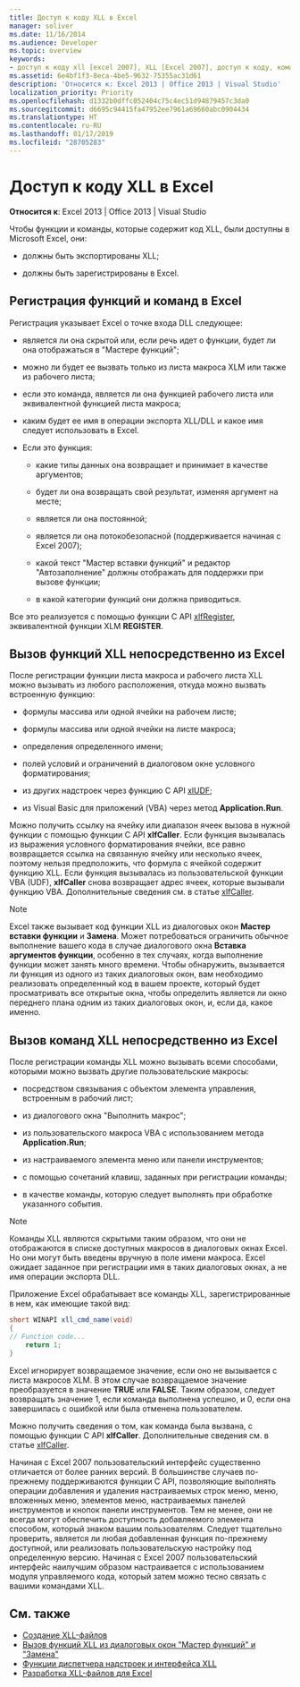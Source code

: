 ```yaml
---
title: Доступ к коду XLL в Excel
manager: soliver
ms.date: 11/16/2014
ms.audience: Developer
ms.topic: overview
keywords:
- доступ к коду xll [excel 2007], XLL [Excel 2007], доступ к коду, команды [Excel 2007], регистрация, функции [Excel 2007], регистрация, вызов XLL из Excel, регистрация команд [Excel 2007], регистрация функций [Excel 2007]
ms.assetid: 6e4bf1f3-8eca-4be5-9632-75355ac31d61
description: 'Относится к: Excel 2013 | Office 2013 | Visual Studio'
localization_priority: Priority
ms.openlocfilehash: d1332b0dffc052404c75c4ec51d94879457c3da0
ms.sourcegitcommit: d6695c94415fa47952ee7961a69660abc0904434
ms.translationtype: HT
ms.contentlocale: ru-RU
ms.lasthandoff: 01/17/2019
ms.locfileid: "28705283"
---
```

# <a name="accessing-xll-code-in-excel"></a>Доступ к коду XLL в Excel

**Относится к**: Excel 2013 | Office 2013 | Visual Studio 
  
Чтобы функции и команды, которые содержит код XLL, были доступны в Microsoft Excel, они:
  
- должны быть экспортированы XLL;
    
- должны быть зарегистрированы в Excel.
    
## <a name="registering-functions-and-commands-with-excel"></a>Регистрация функций и команд в Excel

Регистрация указывает Excel о точке входа DLL следующее:
  
- является ли она скрытой или, если речь идет о функции, будет ли она отображаться в "Мастере функций";
    
- можно ли будет ее вызвать только из листа макроса XLM или также из рабочего листа;
    
- если это команда, является ли она функцией рабочего листа или эквивалентной функцией листа макроса;
    
- каким будет ее имя в операции экспорта XLL/DLL и какое имя следует использовать в Excel.
    
- Если это функция:
    
  - какие типы данных она возвращает и принимает в качестве аргументов;
    
  - будет ли она возвращать свой результат, изменяя аргумент на месте;
    
  - является ли она постоянной;
    
  - является ли она потокобезопасной (поддерживается начиная с Excel 2007);
    
  - какой текст "Мастер вставки функций" и редактор "Автозаполнение" должны отображать для поддержки при вызове функции;
    
  - в какой категории функций они должна приводиться.
    
Все это реализуется с помощью функции C API [xlfRegister](xlfregister-form-1.md), эквивалентной функции XLM **REGISTER**.
  
## <a name="calling-xll-functions-directly-from-excel"></a>Вызов функций XLL непосредственно из Excel

После регистрации функции листа макроса и рабочего листа XLL можно вызывать из любого расположения, откуда можно вызвать встроенную функцию:
  
- формулы массива или одной ячейки на рабочем листе;
    
- формулы массива или одной ячейки на листе макроса;
    
- определения определенного имени;
    
- полей условий и ограничений в диалоговом окне условного форматирования;
    
- из других надстроек через функцию C API [xlUDF](xludf.md);
    
- из Visual Basic для приложений (VBA) через метод **Application.Run**. 
    
Можно получить ссылку на ячейку или диапазон ячеек вызова в нужной функции с помощью функции C API **xlfCaller**. Если функция вызывалась из выражения условного форматирования ячейки, все равно возвращается ссылка на связанную ячейку или несколько ячеек, поэтому нельзя предположить, что формула с ячейкой содержит функцию XLL. Если функция вызывалась из пользовательской функции VBA (UDF), **xlfCaller** снова возвращает адрес ячеек, которые вызывали функцию VBA. Дополнительные сведения см. в статье [xlfCaller](xlfcaller.md).
  
> [!NOTE]
> Excel также вызывает код функции XLL из диалоговых окон **Мастер вставки функции** и **Замена**. Может потребоваться ограничить обычное выполнение вашего кода в случае диалогового окна **Вставка аргументов функции**, особенно в тех случаях, когда выполнение функции может занять много времени. Чтобы обнаружить, вызывается ли функция из одного из таких диалоговых окон, вам необходимо реализовать определенный код в вашем проекте, который будет просматривать все открытые окна, чтобы определить является ли окно переднего плана одним из таких диалоговых окон, и, если да, какое именно. 
  
## <a name="calling-xll-commands-directly-from-excel"></a>Вызов команд XLL непосредственно из Excel

После регистрации команды XLL можно вызывать всеми способами, которыми можно вызвать другие пользовательские макросы:
  
- посредством связывания с объектом элемента управления, встроенным в рабочий лист;
    
- из диалогового окна "Выполнить макрос";
    
- из пользовательского макроса VBA с использованием метода **Application.Run**; 
    
- из настраиваемого элемента меню или панели инструментов;
    
- с помощью сочетаний клавиш, заданных при регистрации команды;
    
- в качестве команды, которую следует выполнять при обработке указанного события.
    
> [!NOTE]
> Команды XLL являются скрытыми таким образом, что они не отображаются в списке доступных макросов в диалоговых окнах Excel. Но они могут быть введены вручную в поле имени макроса. Excel ожидает заданное при регистрации имя в таких диалоговых окнах, а не имя операции экспорта DLL. 
  
Приложение Excel обрабатывает все команды XLL, зарегистрированные в нем, как имеющие такой вид:
  
```cs
short WINAPI xll_cmd_name(void)
{
// Function code...
    return 1;
}

```

Excel игнорирует возвращаемое значение, если оно не вызывается с листа макросов XLM. В этом случае возвращаемое значение преобразуется в значение **TRUE** или **FALSE**. Таким образом, следует возвращать значение 1, если команда выполнена успешно, и 0, если она завершилась с ошибкой или была отменена пользователем.
  
Можно получить сведения о том, как команда была вызвана, с помощью функции C API **xlfCaller**. Дополнительные сведения см. в статье [xlfCaller](xlfcaller.md).
  
Начиная с Excel 2007 пользовательский интерфейс существенно отличается от более ранних версий. В большинстве случаев по-прежнему поддерживаются функции C API, позволяющие выполнять операции добавления и удаления настраиваемых строк меню, меню, вложенных меню, элементов меню, настраиваемых панелей инструментов и кнопок панели инструментов. Тем не менее, они не всегда могут обеспечить доступность добавляемого элемента способом, который знаком вашим пользователям. Следует тщательно проверить, является ли любая добавленная функция по-прежнему доступной, или реализовать пользовательскую настройку под определенную версию. Начиная с Excel 2007 пользовательский интерфейс наилучшим образом настраивается с использованием модуля управляемого кода, который затем можно тесно связать с вашими командами XLL.
  
## <a name="see-also"></a>См. также

- [Создание XLL-файлов](creating-xlls.md)
- [Вызов функций XLL из диалоговых окон "Мастер функций" и "Замена"](how-to-call-xll-functions-from-the-function-wizard-or-replace-dialog-boxes.md)
- [Функции диспетчера надстроек и интерфейса XLL](add-in-manager-and-xll-interface-functions.md)
- [Разработка XLL-файлов для Excel](developing-excel-xlls.md)



